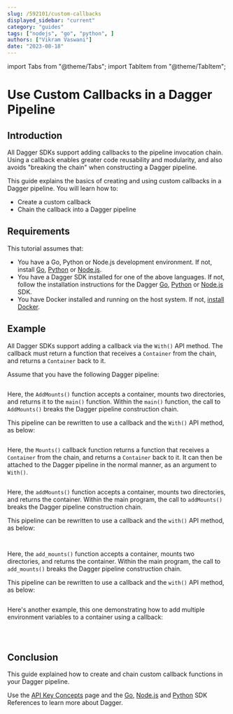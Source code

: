 ```yaml
---
slug: /592101/custom-callbacks
displayed_sidebar: "current"
category: "guides"
tags: ["nodejs", "go", "python", ]
authors: ["Vikram Vaswani"]
date: "2023-08-18"
---
```


import Tabs from "@theme/Tabs";
import TabItem from "@theme/TabItem";

# Use Custom Callbacks in a Dagger Pipeline

## Introduction

All Dagger SDKs support adding callbacks to the pipeline invocation chain. Using a callback enables greater code reusability and modularity, and also avoids "breaking the chain" when constructing a Dagger pipeline.

This guide explains the basics of creating and using custom callbacks in a Dagger pipeline. You will learn how to:

- Create a custom callback
- Chain the callback into a Dagger pipeline

## Requirements

This tutorial assumes that:

- You have a Go, Python or Node.js development environment. If not, install [Go](https://go.dev/doc/install), [Python](https://www.python.org/downloads/) or [Node.js](https://nodejs.org/en/download/).
- You have a Dagger SDK installed for one of the above languages. If not, follow the installation instructions for the Dagger [Go](../sdk/go/371491-install.md), [Python](../sdk/python/866944-install.md) or [Node.js](../sdk/nodejs/835948-install.md) SDK.
- You have Docker installed and running on the host system. If not, [install Docker](https://docs.docker.com/engine/install/).

## Example

All Dagger SDKs support adding a callback via the `With()` API method. The callback must return a function that receives a `Container` from the chain, and returns a `Container` back to it.

Assume that you have the following Dagger pipeline:

<Tabs groupId="language">
<TabItem value="Go">

```go file=./snippets/custom-callbacks/mounts-without-callback/main.go
```

Here, the `AddMounts()` function accepts a container, mounts two directories, and returns it to the `main()` function. Within the `main()` function, the call to `AddMounts()` breaks the Dagger pipeline construction chain.

This pipeline can be rewritten to use a callback and the `With()` API method, as below:

```go file=./snippets/custom-callbacks/mounts-with-callback/main.go
```

Here, the `Mounts()` callback function returns a function that receives a `Container` from the chain, and returns a `Container` back to it. It can then be attached to the Dagger pipeline in the normal manner, as an argument to `With()`.

</TabItem>
<TabItem value="Node.js">

```javascript file=./snippets/custom-callbacks/mounts-without-callback/index.mts
```

Here, the `addMounts()` function accepts a container, mounts two directories, and returns the container. Within the main program, the call to `addMounts()` breaks the Dagger pipeline construction chain.

This pipeline can be rewritten to use a callback and the `with()` API method, as below:

```javascript file=./snippets/custom-callbacks/mounts-with-callback/index.mts
```

</TabItem>
<TabItem value="Python">

```python file=./snippets/custom-callbacks/mounts-without-callback/main.py
```

Here, the `add_mounts()` function accepts a container, mounts two directories, and returns the container. Within the main program, the call to `add_mounts()` breaks the Dagger pipeline construction chain.

This pipeline can be rewritten to use a callback and the `with()` API method, as below:

```python file=./snippets/custom-callbacks/mounts-with-callback/main.py
```

</TabItem>
</Tabs>

Here's another example, this one demonstrating how to add multiple environment variables to a container using a callback:

<Tabs groupId="language">
<TabItem value="Go">

```go file=./snippets/custom-callbacks/environment-variables/main.go
```

</TabItem>
<TabItem value="Node.js">

```javascript file=./snippets/custom-callbacks/environment-variables/index.mts
```

</TabItem>
<TabItem value="Python">

```python file=./snippets/custom-callbacks/environment-variables/main.py
```

</TabItem>
</Tabs>

## Conclusion

This guide explained how to create and chain custom callback functions in your Dagger pipeline.

Use the [API Key Concepts](../api/975146-concepts.mdx) page and the [Go](https://pkg.go.dev/dagger.io/dagger), [Node.js](../sdk/nodejs/reference/modules.md) and [Python](https://dagger-io.readthedocs.org/) SDK References to learn more about Dagger.
